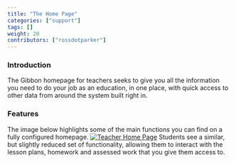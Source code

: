 ```yaml
---
title: "The Home Page"
categories: ["support"]
tags: []
weight: 20
contributors: ["rossdotparker"]
---
```


### Introduction

The Gibbon homepage for teachers seeks to give you all the information you need to do your job as an education, in one place, with quick access to other data from around the system built right in.

### Features

The image below highlights some of the main functions you can find on a fully configured homepage. [![Teacher Home Page](/wp/2015/08/Teacher-Home-Page-843x1024.png)](/wp/2015/08/Teacher-Home-Page.png) Students see a similar, but slightly reduced set of functionality, allowing them to interact with the lesson plans, homework and assessed work that you give them access to.
